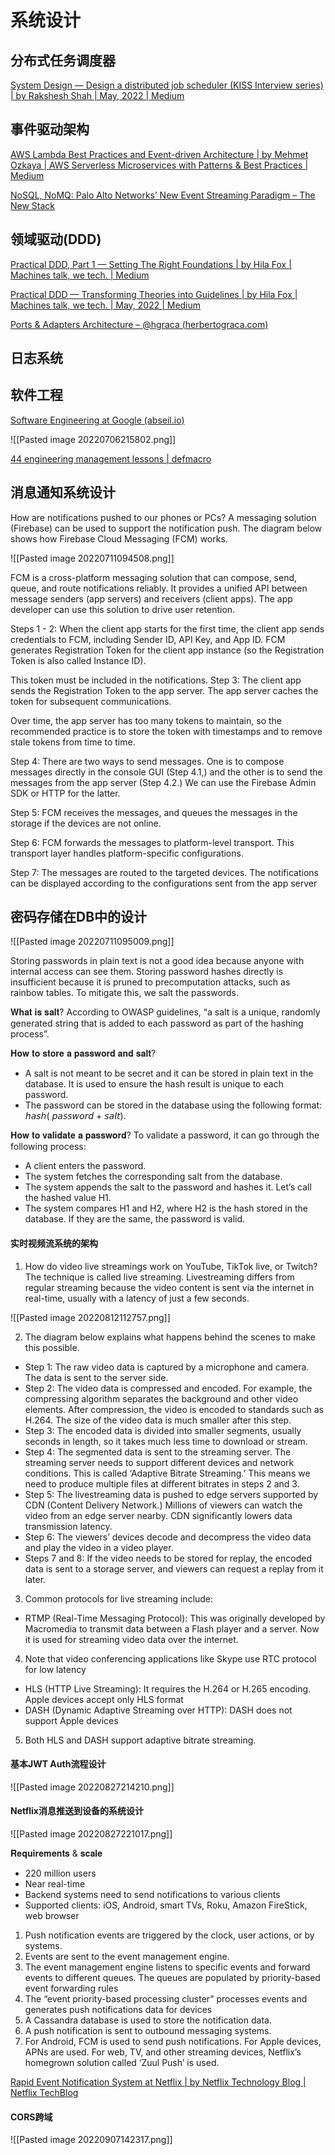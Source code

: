 # 系统设计

## 分布式任务调度器

[System Design — Design a distributed job scheduler (KISS Interview series) | by Rakshesh Shah | May, 2022 | Medium](https://medium.com/@raxshah/system-design-design-a-distributed-job-scheduler-kiss-interview-series-753107c0104c)

## 事件驱动架构

[AWS Lambda Best Practices and Event-driven Architecture | by Mehmet Ozkaya | AWS Serverless Microservices with Patterns & Best Practices | Medium](https://medium.com/aws-serverless-microservices-with-patterns-best/aws-lambda-best-practices-and-event-driven-architecture-d6b897d9c96e)

[NoSQL, NoMQ: Palo Alto Networks’ New Event Streaming Paradigm – The New Stack](https://thenewstack.io/nosql-nomq-palo-alto-networks-new-event-streaming-paradigm)

## 领域驱动(DDD)

[Practical DDD, Part 1 — Setting The Right Foundations | by Hila Fox | Machines talk, we tech. | Medium](https://medium.com/augury-research-and-development/practical-ddd-part-1-setting-the-right-foundations-5b7e4b16c9e8)

[Practical DDD — Transforming Theories into Guidelines | by Hila Fox | Machines talk, we tech. | May, 2022 | Medium](https://medium.com/augury-research-and-development/practical-ddd-transforming-theories-into-guidelines-75b2daf9b8d)

[Ports & Adapters Architecture – @hgraca (herbertograca.com)](https://herbertograca.com/2017/09/14/ports-adapters-architecture/)



## 日志系统



## 软件工程

[Software Engineering at Google (abseil.io)](https://abseil.io/resources/swe-book/html/toc.html)

![[Pasted image 20220706215802.png]]


[44 engineering management lessons | defmacro](https://www.defmacro.org/2014/10/03/engman.html)

## 消息通知系统设计

How are notifications pushed to our phones or PCs? 
A messaging solution (Firebase) can be used to support the notification push. The diagram below shows how Firebase Cloud Messaging (FCM) works.

![[Pasted image 20220711094508.png]]


FCM is a cross-platform messaging solution that can compose, send, queue, and route notifications reliably. It provides a unified API between message senders (app servers) and receivers (client apps). The app developer can use this solution to drive user retention.

Steps 1 - 2: When the client app starts for the first time, the client app sends credentials to FCM, including Sender ID, API Key, and App ID. FCM generates Registration Token for the client app instance (so the Registration Token is also called Instance ID).

This token must be included in the notifications. Step 3: The client app sends the Registration Token to the app server. The app server caches the token for subsequent communications.

Over time, the app server has too many tokens to maintain, so the recommended practice is to store the token with timestamps and to remove stale tokens from time to time.

Step 4: There are two ways to send messages. One is to compose messages directly in the console GUI (Step 4.1,) and the other is to send the messages from the app server (Step 4.2.) We can use the Firebase Admin SDK or HTTP for the latter.

Step 5: FCM receives the messages, and queues the messages in the storage if the devices are not online.

Step 6: FCM forwards the messages to platform-level transport. This transport layer handles platform-specific configurations.

Step 7: The messages are routed to the targeted devices. The notifications can be displayed according to the configurations sent from the app server

## 密码存储在DB中的设计

![[Pasted image 20220711095009.png]]

Storing passwords in plain text is not a good idea because anyone with internal access can see them.  Storing password hashes directly is insufficient because it is pruned to precomputation attacks, such as rainbow tables. To mitigate this, we salt the passwords.

𝐖𝐡𝐚𝐭 𝐢𝐬 𝐬𝐚𝐥𝐭? According to OWASP guidelines, “a salt is a unique, randomly generated string that is added to each password as part of the hashing process”.

𝐇𝐨𝐰 𝐭𝐨 𝐬𝐭𝐨𝐫𝐞 𝐚 𝐩𝐚𝐬𝐬𝐰𝐨𝐫𝐝 𝐚𝐧𝐝 𝐬𝐚𝐥𝐭?  
- A salt is not meant to be secret and it can be stored in plain text in the database. It is used to ensure the hash result is unique to each password.
- The password can be stored in the database using the following format: 𝘩𝘢𝘴𝘩( 𝘱𝘢𝘴𝘴𝘸𝘰𝘳𝘥 + 𝘴𝘢𝘭𝘵).

𝐇𝐨𝐰 𝐭𝐨 𝐯𝐚𝐥𝐢𝐝𝐚𝐭𝐞 𝐚 𝐩𝐚𝐬𝐬𝐰𝐨𝐫𝐝? To validate a password, it can go through the following process:
- A client enters the password.
- The system fetches the corresponding salt from the database.
- The system appends the salt to the password and hashes it. Let’s call the hashed value H1.
- The system compares H1 and H2, where H2 is the hash stored in the database. If they are the same, the password is valid.


#### 实时视频流系统的架构

1. How do video live streamings work on YouTube, TikTok live, or Twitch? The technique is called live streaming. Livestreaming differs from regular streaming because the video content is sent via the internet in real-time, usually with a latency of just a few seconds.

![[Pasted image 20220812112757.png]]

2. The diagram below explains what happens behind the scenes to make this possible. 

- Step 1: The raw video data is captured by a microphone and camera. The data is sent to the server side.
- Step 2: The video data is compressed and encoded. For example, the compressing algorithm separates the background and other video elements. After compression, the video is encoded to standards such as H.264. The size of the video data is much smaller after this step.
- Step 3: The encoded data is divided into smaller segments, usually seconds in length, so it takes much less time to download or stream.
- Step 4: The segmented data is sent to the streaming server. The streaming server needs to support different devices and network conditions. This is called ‘Adaptive Bitrate Streaming.’ This means we need to produce multiple files at different bitrates in steps 2 and 3.
- Step 5: The livestreaming data is pushed to edge servers supported by CDN (Content Delivery Network.) Millions of viewers can watch the video from an edge server nearby. CDN significantly lowers data transmission latency.
- Step 6: The viewers’ devices decode and decompress the video data and play the video in a video player. 
- Steps 7 and 8: If the video needs to be stored for replay, the encoded data is sent to a storage server, and viewers can request a replay from it later.


3. Common protocols for live streaming include: 
- RTMP (Real-Time Messaging Protocol): This was originally developed by Macromedia to transmit data between a Flash player and a server. Now it is used for streaming video data over the internet.

4. Note that video conferencing applications like Skype use RTC protocol for low latency 
- HLS (HTTP Live Streaming): It requires the H.264 or H.265 encoding. Apple devices accept only HLS format 
- DASH (Dynamic Adaptive Streaming over HTTP): DASH does not support Apple devices

5. Both HLS and DASH support adaptive bitrate streaming.


#### 基本JWT Auth流程设计

![[Pasted image 20220827214210.png]]

#### Netflix消息推送到设备的系统设计

![[Pasted image 20220827221017.png]]

𝐑𝐞𝐪𝐮𝐢𝐫𝐞𝐦𝐞𝐧𝐭𝐬 & 𝐬𝐜𝐚𝐥𝐞 
- 220 million users 
- Near real-time 
- Backend systems need to send notifications to various clients 
- Supported clients: iOS, Android, smart TVs, Roku, Amazon FireStick, web browser

1. Push notification events are triggered by the clock, user actions, or by systems. 
2. Events are sent to the event management engine.
3. The event management engine listens to specific events and forward events to different queues. The queues are populated by priority-based event forwarding rules
4. The “event priority-based processing cluster” processes events and generates push notifications data for devices
5. A Cassandra database is used to store the notification data.
6. A push notification is sent to outbound messaging systems.
7. For Android, FCM is used to send push notifications. For Apple devices, APNs are used. For web, TV, and other streaming devices, Netflix’s homegrown solution called ‘Zuul Push’ is used.

[Rapid Event Notification System at Netflix | by Netflix Technology Blog | Netflix TechBlog](https://netflixtechblog.com/rapid-event-notification-system-at-netflix-6deb1d2b57d1)



#### CORS跨域

![[Pasted image 20220907142317.png]]

